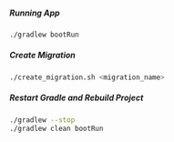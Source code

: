 ##### Running App

```bash
./gradlew bootRun
```

##### Create Migration

```bash
./create_migration.sh <migration_name>
```

##### Restart Gradle and Rebuild Project

```bash
./gradlew --stop
./gradlew clean bootRun
```